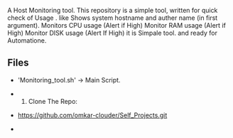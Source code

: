 A Host Monitoring tool.
This repository is a simple tool, written for quick check of Usage . like
Shows system hostname and auther name (in first argument).
Monitors CPU usage (Alert if High)
Monitor RAM usage (Alert if High)
Monitor DISK usage (Alert If High) 
it is Simpale tool. and ready for Automatione. 


## Files
- 'Monitoring_tool.sh'    -> Main Script.

- 1. Clone The Repo:
     
- https://github.com/omkar-clouder/Self_Projects.git
- 
